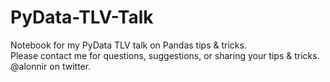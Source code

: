 # PyData-TLV-Talk
Notebook for my PyData TLV talk on Pandas tips &amp; tricks.<br>
Please contact me for questions, suggestions, or sharing your tips & tricks.<br>
@alonnir on twitter.

